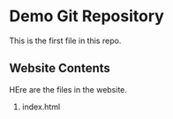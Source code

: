 # Demo Git Repository

This is the first file in this repo.

## Website Contents

HEre are the files in the website.

1. index.html
